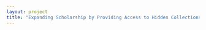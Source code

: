 ```yaml
--- 
layout: project 
title: "Expanding Scholarship by Providing Access to Hidden Collections at Cincinnati Museum Center" 
---
```



